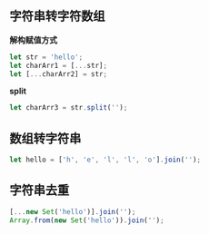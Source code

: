## 字符串转字符数组
**解构赋值方式**
```ts
let str = 'hello';
let charArr1 = [...str];
let [...charArr2] = str;
```
**split**
```ts
let charArr3 = str.split('');
```
## 数组转字符串
```ts
let hello = ['h', 'e', 'l', 'l', 'o'].join('');
```
## 字符串去重
```ts
[...new Set('hello')].join('');
Array.from(new Set('hello')).join('');
```